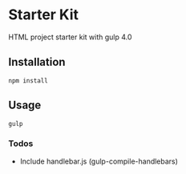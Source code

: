 # Starter Kit

HTML project starter kit with gulp 4.0

## Installation


```
npm install
```

## Usage

```
gulp
```

### Todos

 - Include handlebar.js (gulp-compile-handlebars)
